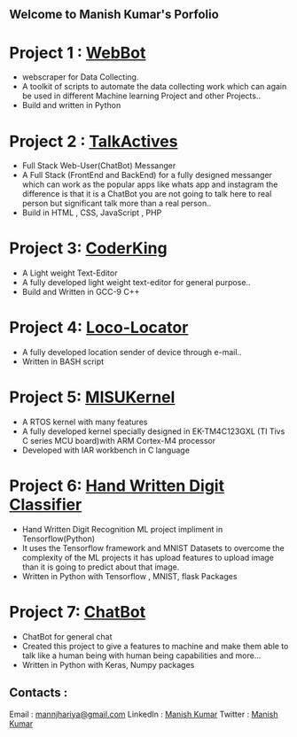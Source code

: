 ## Welcome to Manish Kumar's Porfolio



# Project 1 : [WebBot](https://github.com/manijhariya/WebBot)
- webscraper for Data Collecting.
- A toolkit of scripts to automate the data collecting work which can again be used in different Machine learning Project and other Projects..
- Build and written in Python

# Project 2 : [TalkActives](https://github.com/manijhariya/TalkActives)
- Full Stack Web-User(ChatBot) Messanger
- A Full Stack (FrontEnd and BackEnd) for a fully designed messanger which can work as the popular apps like whats app and instagram the difference is that it is a              ChatBot you are not going to talk here to real person but significant talk more than a real person..
- Build in HTML , CSS, JavaScript , PHP

# Project 3: [CoderKing](https://github.com/manijhariya/CoderKing)
- A Light weight Text-Editor
- A fully developed light weight text-editor for general purpose..
- Build and Written in GCC-9 C++

# Project 4: [Loco-Locator](https://github.com/manijhariya/Loco-Locator)
- A fully developed location sender of device through e-mail..
- Written in BASH script

# Project 5: [MISUKernel](https://github.com/manijhariya/MISUKernel)
- A RTOS kernel with many features
- A fully developed kernel specially designed in EK-TM4C123GXL (TI Tivs C series MCU board)with ARM Cortex-M4 processor 
- Developed with IAR workbench in C language

# Project 6: [Hand Written Digit Classifier](https://github.com/manijhariya/HandWrittenDigitClassifier)
- Hand Written Digit Recognition ML project impliment in Tensorflow(Python)
- It uses the Tensorflow framework and MNIST Datasets to overcome the complexity of the ML projects it has upload features to upload image than it is going to predict about that image.
- Written in Python with Tensorflow , MNIST, flask Packages

# Project 7: [ChatBot](https://github.com/manijhariya/ChatBot)
- ChatBot for general chat
- Created this project to give a features to machine and make them able to talk like a human being with human being capabilities and more...
- Written in Python with Keras, Numpy packages


## Contacts : 
  Email : mannjhariya@gmail.com
  LinkedIn : [Manish Kumar](https://www.linkedin.com/in/manish-jhariya)
  Twitter : [Manish Kumar](https://twitter.com/ManishK29887472)
